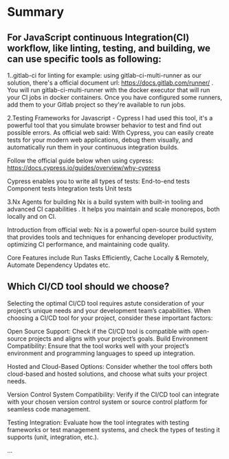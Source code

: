 # Summary

## For JavaScript continuous Integration(CI) workflow, like linting, testing, and building, we can use specific tools as following:

1..gitlab-ci for linting
for example: using gitlab-ci-multi-runner as our solution, 
there's a official document url: https://docs.gitlab.com/runner/ .
You will run gitlab-ci-multi-runner with the docker executor that will run your CI jobs in docker containers. Once you have configured some runners, add them to your Gitlab project so they're available to run jobs.

2.Testing Frameworks for Javascript - Cypress
I had used this tool, it's a powerful tool that you simulate browser behavior to test and find out possible errors.
As official web said:
With Cypress, you can easily create tests for your modern web applications, debug them visually, and automatically run them in your continuous integration builds.

Follow the official guide below when using cypress:
https://docs.cypress.io/guides/overview/why-cypress

Cypress enables you to write all types of tests:
    End-to-end tests
    Component tests
    Integration tests
    Unit tests

3.Nx Agents for building
Nx is a build system with built-in tooling and advanced CI capabilities . It helps you maintain and scale monorepos, both locally and on CI.

Introduction from official web:
Nx is a powerful open-source build system that provides tools and techniques for enhancing developer productivity, optimizing CI performance, and maintaining code quality.

Core Features include Run Tasks Efficiently, Cache Locally & Remotely, Automate Dependency Updates etc.

## Which CI/CD tool should we choose?

Selecting the optimal CI/CD tool requires astute consideration of your project’s unique needs and your development team’s capabilities. When choosing a CI/CD tool for your project, consider these important factors:

  Open Source Support: Check if the CI/CD tool is compatible with open-source projects and aligns with your project’s goals.
  Build Environment Compatibility: Ensure that the tool works well with your project’s environment and programming languages to speed up integration.

  Hosted and Cloud-Based Options: Consider whether the tool offers both cloud-based and hosted solutions, and choose what suits your project needs.

  Version Control System Compatibility: Verify if the CI/CD tool can integrate with your chosen version control system or source control platform for seamless code management.

  Testing Integration: Evaluate how the tool integrates with testing frameworks or test management systems, and check the types of testing it supports (unit, integration, etc.).

...
